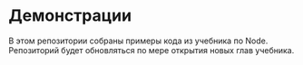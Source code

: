 # Демонстрации

В этом репозитории собраны примеры кода из учебника по Node. Репозиторий будет обновляться по мере открытия новых глав учебника.